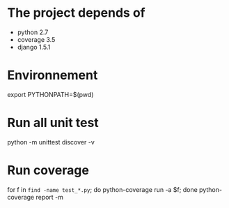 # The project depends of
- python 2.7
- coverage 3.5
- django 1.5.1

# Environnement
export PYTHONPATH=$(pwd)

# Run all unit test
python -m unittest discover -v 

# Run coverage
for f in `find -name test_*.py`; do python-coverage run -a $f; done
python-coverage report -m
